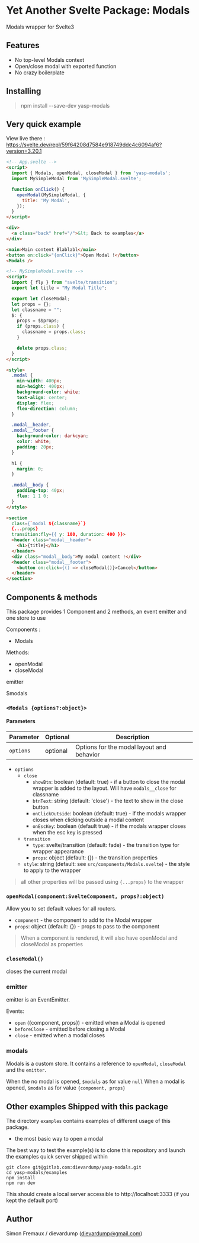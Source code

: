 # Yet Another Svelte Package: Modals

Modals wrapper for Svelte3

## Features

- No top-level Modals context
- Open/close modal with exported function
- No crazy boilerplate

## Installing

> npm install --save-dev yasp-modals

## Very quick example

View live there : https://svelte.dev/repl/59f64208d7584e918749ddc4c6094af6?version=3.20.1

```html
<!-- App.svelte -->
<script>
  import { Modals, openModal, closeModal } from 'yasp-modals';
  import MySimpleModal from 'MySimpleModal.svelte';

  function onClick() {
    openModal(MySimpleModal, {
      title: 'My Modal',
    });
  }
</script>

<div>
  <a class="back" href="/">&lt; Back to examples</a>
</div>

<main>Main content Blablabl</main>
<button on:click="{onClick}">Open Modal !</button>
<Modals />

<!-- MySimpleModal.svelte -->
<script>
  import { fly } from "svelte/transition";
  export let title = "My Modal Title";

  export let closeModal;
  let props = {};
  let classname = "";
  $: {
    props = $$props;
    if (props.class) {
      classname = props.class;
    }

    delete props.class;
  }
</script>

<style>
  .modal {
    min-width: 400px;
    min-height: 400px;
    background-color: white;
    text-align: center;
    display: flex;
    flex-direction: column;
  }

  .modal__header,
  .modal__footer {
    background-color: darkcyan;
    color: white;
    padding: 20px;
  }

  h1 {
    margin: 0;
  }

  .modal__body {
    padding-top: 40px;
    flex: 1 1 0;
  }
</style>

<section
  class={`modal ${classname}`}
  {...props}
  transition:fly={{ y: 100, duration: 400 }}>
  <header class="modal__header">
    <h1>{title}</h1>
  </header>
  <div class="modal__body">My modal content !</div>
  <header class="modal__footer">
    <button on:click={() => closeModal()}>Cancel</button>
  </header>
</section>
```

## Components & methods

This package provides 1 Component and 2 methods, an event emitter and one store to use

Components :

- Modals

Methods:

- openModal
- closeModal

emitter

\$modals

### `<Modals {options?:object}>`

#### Parameters

| Parameter | Optional | Description                               |
| --------- | -------- | ----------------------------------------- |
| `options` | optional | Options for the modal layout and behavior |

- `options`
  - `close`
    - `showBtn`: boolean (default: true) - if a button to close the modal wrapper is added to the layout. Will have `modals__close` for classname
    - `btnText`: string (default: 'close') - the text to show in the close button
    - `onClickOutside`: boolean (default: true) - if the modals wrapper closes when clicking outside a modal content
    - `onEscKey`: boolean (default true) - if the modals wrapper closes when the esc key is pressed
  - `transition`
    - `type`: svelte/transition (default: fade) - the transition type for wrapper appearance
    - `props`: object (default: {}) - the transition properties
  - `style`: string (default: see `src/components/Modals.svelte`) - the style to apply to the wrapper

> all other properties will be passed using `{...props}` to the wrapper

### `openModal(component:SvelteComponent, props?:object)`

Allow you to set default values for all routers.

- `component` - the component to add to the Modal wrapper
- `props`: object (default: {}) - props to pass to the component

> When a component is rendered, it will also have openModal and closeModal as properties

### `closeModal()`

closes the current modal

### emitter

emitter is an EventEmitter.

Events:

- `open` ({component, props}) - emitted when a Modal is opened
- `beforeClose` - emitted before closing a Modal
- `close` - emitted when a modal closes

### modals

Modals is a custom store.
It contains a reference to `openModal`, `closeModal` and the `emitter`.

When the no modal is opened, `$modals` as for value `null`
When a modal is opened, `$modals` as for value `{component, props}`

## Other examples Shipped with this package

The directory `examples` contains examples of different usage of this package.

- the most basic way to open a modal

The best way to test the example(s) is to clone this repository and launch the examples quick server shipped within

```
git clone git@gitlab.com:dievardump/yasp-modals.git
cd yasp-modals/examples
npm install
npm run dev
```

This should create a local server accessible to http://localhost:3333 (if you kept the default port)

## Author

Simon Fremaux / dievardump (dievardump@gmail.com)
